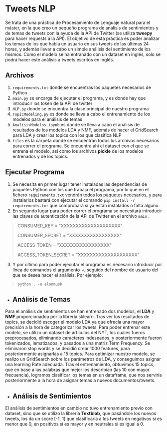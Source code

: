 # Tweets NLP
Se trata de una práctica de Procesamiento de Lenguaje natural para el máster, en la que creo un pequeño programa de análisis de sentimientos y de temas de tweets con la ayuda de la API de Twitter (se utiliza **tweepy** para hacer requests a la API). El objetivo de esta práctica es poder analizar los temas de los que habla un usuario en sus tweets de las últimas 24 horas, y además llevar a cabo un simple análisis del sentimiento de los mismos. Como el modelo se ha entranado con un dataset en inglés, solo se podrá hacer este análisis a tweets escritos en inglés. 
## Archivos
1. `requirements.txt` donde se encuentras los paquetes necesarios de Python
1. `main.py` se encarga de ejecutar el programa, y es donde hay que introducir los token de la API de twitter
1. `NLP.py` donde se encuentra la clase principal de nuestro programa
1. `TopicModeling.py` es donde se lleva a cabo el entrenamiento de los modelos para el análisis de temas
1. `AnalisisModelos.ipynb` es donde se lleva a cabo el análisis de resultados de los modelos LDA y NMF, además de hacer el GridSearch para LDA y crear los topics con los que clasifica NLP
1. `files` es la carpeta donde se encuentran todos los archivos necesarios para correr el programa. Se encuentra ahi el dataset con el que se entrena el modelo, asi como los archivos **pickle** de los modelos entrenados y de los topics.
## Ejecutar Programa
1. Se necesita en primer lugar tener instaladas las dependencias de paquetes Python con los que trabaja el programa, por lo que en el fichero  `requirements.txt`  vendrán todos los paquetes necesarios, y para instalarlos bastará con ejecutar el comando `pip install -r requirements.txt` que comprobará si ya están instalados o falta alguno.
1. En segundo lugar para poder correr el programa se necesitará introducir las claves de autenticación de la API de Twitter en el archivo `main` .

> CONSUMER_KEY = "XXXXXXXXXXXXXXXXXXXX"
>
> CONSUMER_SECRET = "XXXXXXXXXXXXXXXXX"
>
> ACCESS_TOKEN = "XXXXXXXXXXXXXXXXX"
>
> ACCESS_TOKEN_SECRET = "XXXXXXXXXXXXXXXXXXXX"

3. Y por último para poder ejecutar el programa es necesario introducir por línea de comandos el argumento `-u` seguido del nombre de usuario del que se desea hacer el análisis. Por ejemplo:
>   `python . -u elonmusk`

* ## Análisis de Temas
Para el análisis de sentimientos se han entrenado dos modelos, el **LDA** y **NMF** proporcionadoa por la librería sklearn. Tras ver los resultados de topics, se decidió escoger el modelo LDA ya que ofrecía una mayor precisión a la hora de categorizar los tweets. 
Para poder entrenar este modelo, se utilizo un dataset de artículos del NYT, los cuales fueros preprocesados, eliminando caracteres indeseados, y posteriormente fueron tokenizados, lematizados, y pasados a una matriz Term Frequency. Se eliminaron stop words y se decidió crear 1000 features, para posteriormente asignarlas a 15 topics. 
Para optimizar nuestro modelo, se realizo un GridSearch sobre los parámetros de LDA, y conseguimos asignar una learning Rate adecuada.
Tras el entrenamiento, obtuvimos 15 topics, que en base a las palabras que mejor los describían (las 10 con mayor frecuencia), logramos clasificar los temas en un dataframe, que nos serviría posteriormente a la hora de asignar temas a nuevos documentos/tweets.

* ## Análisis de Sentimientos
El análisis de sentimientos en cambio no tuvo entrenamiento previo con dataset, sino que se utilizo la librería **Textblob**, que pasándole los nuevos tweets, los da un score [-1, 1] que clasificaría a los tweets en negativos si es menor que 0, en positivos si es mayor y en neutrales si es igual a 0. 